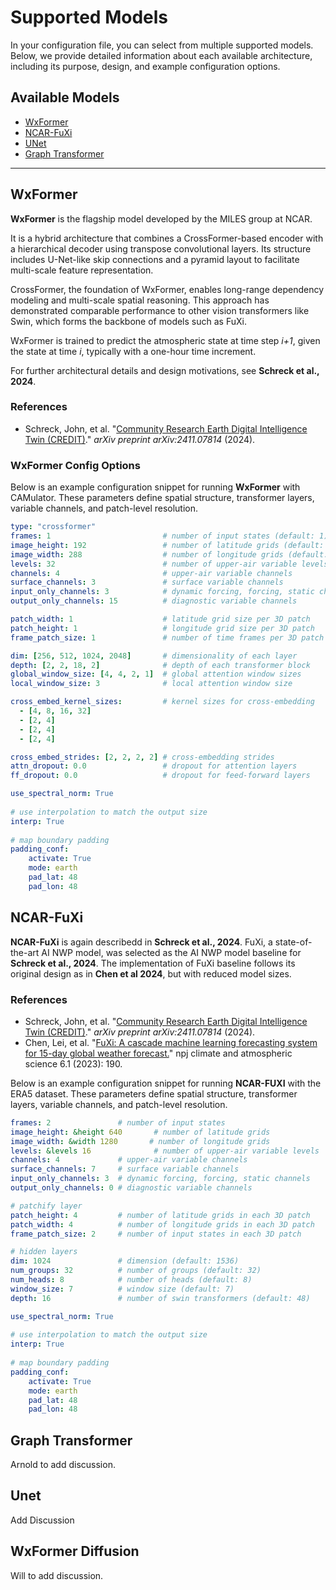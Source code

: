 # Supported Models

In your configuration file, you can select from multiple supported models. Below, we provide detailed information about each available architecture, including its purpose, design, and example configuration options.

## Available Models

- [WxFormer](#wxformer)
- [NCAR-FuXi](#ncar-fuxi)
- [UNet](#unet)
- [Graph Transformer](#graph-transformer)
---

## WxFormer

**WxFormer** is the flagship model developed by the MILES group at NCAR.

It is a hybrid architecture that combines a CrossFormer-based encoder with a hierarchical decoder using transpose convolutional layers. Its structure includes U-Net-like skip connections and a pyramid layout to facilitate multi-scale feature representation.

CrossFormer, the foundation of WxFormer, enables long-range dependency modeling and multi-scale spatial reasoning. This approach has demonstrated comparable performance to other vision transformers like Swin, which forms the backbone of models such as FuXi.

WxFormer is trained to predict the atmospheric state at time step *i+1*, given the state at time *i*, typically with a one-hour time increment.

For further architectural details and design motivations, see **Schreck et al., 2024**.

### References

- Schreck, John, et al. "[Community Research Earth Digital Intelligence Twin (CREDIT)](https://arxiv.org/abs/2411.07814)." *arXiv preprint arXiv:2411.07814* (2024).

### WxFormer Config Options

Below is an example configuration snippet for running **WxFormer** with CAMulator. These parameters define spatial structure, transformer layers, variable channels, and patch-level resolution.

```yaml
type: "crossformer"
frames: 1                         # number of input states (default: 1)
image_height: 192                 # number of latitude grids (default: 640)
image_width: 288                  # number of longitude grids (default: 1280)
levels: 32                        # number of upper-air variable levels (default: 15)
channels: 4                       # upper-air variable channels
surface_channels: 3               # surface variable channels
input_only_channels: 3            # dynamic forcing, forcing, static channels
output_only_channels: 15          # diagnostic variable channels

patch_width: 1                    # latitude grid size per 3D patch
patch_height: 1                   # longitude grid size per 3D patch
frame_patch_size: 1               # number of time frames per 3D patch

dim: [256, 512, 1024, 2048]       # dimensionality of each layer
depth: [2, 2, 18, 2]              # depth of each transformer block
global_window_size: [4, 4, 2, 1]  # global attention window sizes
local_window_size: 3              # local attention window size

cross_embed_kernel_sizes:         # kernel sizes for cross-embedding
  - [4, 8, 16, 32]
  - [2, 4]
  - [2, 4]
  - [2, 4]

cross_embed_strides: [2, 2, 2, 2] # cross-embedding strides
attn_dropout: 0.0                 # dropout for attention layers
ff_dropout: 0.0                   # dropout for feed-forward layers

use_spectral_norm: True
    
# use interpolation to match the output size
interp: True
    
# map boundary padding
padding_conf:
    activate: True
    mode: earth
    pad_lat: 48
    pad_lon: 48
```

## NCAR-FuXi

**NCAR-FuXi** is again describedd in  **Schreck et al., 2024**. FuXi, a state-of-the-art AI NWP model, was selected as the AI NWP model baseline for **Schreck et al., 2024**. The implementation of FuXi baseline follows its original design as in **Chen et al 2024**, but with reduced model sizes. 

### References

- Schreck, John, et al. "[Community Research Earth Digital Intelligence Twin (CREDIT)](https://arxiv.org/abs/2411.07814)." *arXiv preprint arXiv:2411.07814* (2024).
- Chen, Lei, et al. "[FuXi: A cascade machine learning forecasting system for 15-day global weather forecast.](https://www.nature.com/articles/s41612-023-00512-1)" npj climate and atmospheric science 6.1 (2023): 190.



Below is an example configuration snippet for running **NCAR-FUXI** with the ERA5 dataset. These parameters define spatial structure, transformer layers, variable channels, and patch-level resolution.

```yaml
frames: 2               # number of input states
image_height: &height 640       # number of latitude grids
image_width: &width 1280       # number of longitude grids
levels: &levels 16              # number of upper-air variable levels
channels: 4             # upper-air variable channels
surface_channels: 7     # surface variable channels
input_only_channels: 3  # dynamic forcing, forcing, static channels
output_only_channels: 0 # diagnostic variable channels

# patchify layer
patch_height: 4         # number of latitude grids in each 3D patch
patch_width: 4          # number of longitude grids in each 3D patch
frame_patch_size: 2     # number of input states in each 3D patch

# hidden layers
dim: 1024               # dimension (default: 1536)
num_groups: 32          # number of groups (default: 32)
num_heads: 8            # number of heads (default: 8)
window_size: 7          # window size (default: 7)
depth: 16               # number of swin transformers (default: 48)

use_spectral_norm: True
    
# use interpolation to match the output size
interp: True
    
# map boundary padding
padding_conf:
    activate: True
    mode: earth
    pad_lat: 48
    pad_lon: 48
```

## Graph Transformer 

Arnold to add discussion. 

## Unet 

Add Discussion 

## WxFormer Diffusion 

Will to add discussion. 